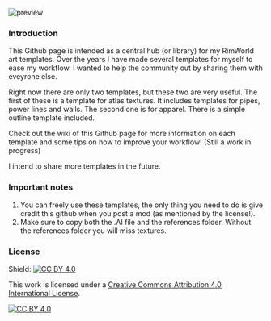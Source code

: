 ![preview](https://github.com/ISOR3X/library-of-templates/assets/75855460/f92f463a-da75-452e-b3c2-be26f82c4150)

### Introduction
This Github page is intended as a central hub (or library) for my RimWorld art templates. 
Over the years I have made several templates for myself to ease my workflow. I wanted to help the community out by sharing them with eveyrone else.

Right now there are only two templates, but these two are very useful. The first of these is a template for atlas textures. It includes templates for pipes, power lines and walls.
The second one is for apparel. There is a simple outline template included.

Check out the wiki of this Github page for more information on each template and some tips on how to improve your workflow! (Still a work in progress)

I intend to share more templates in the future.

### Important notes
1. You can freely use these templates, the only thing you need to do is give credit this github when you post a mod (as mentioned by the license!).
2. Make sure to copy both the .AI file and the references folder. Without the references folder you will miss textures.


### License
Shield: [![CC BY 4.0][cc-by-shield]][cc-by]

This work is licensed under a
[Creative Commons Attribution 4.0 International License][cc-by].

[![CC BY 4.0][cc-by-image]][cc-by]

[cc-by]: http://creativecommons.org/licenses/by/4.0/
[cc-by-image]: https://i.creativecommons.org/l/by/4.0/88x31.png
[cc-by-shield]: https://img.shields.io/badge/License-CC%20BY%204.0-lightgrey.svg
